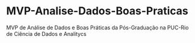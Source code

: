 # MVP-Analise-Dados-Boas-Praticas
MVP de Análise de Dados e Boas Práticas da Pós-Graduação na PUC-Rio de Ciência de Dados e Analitycs
